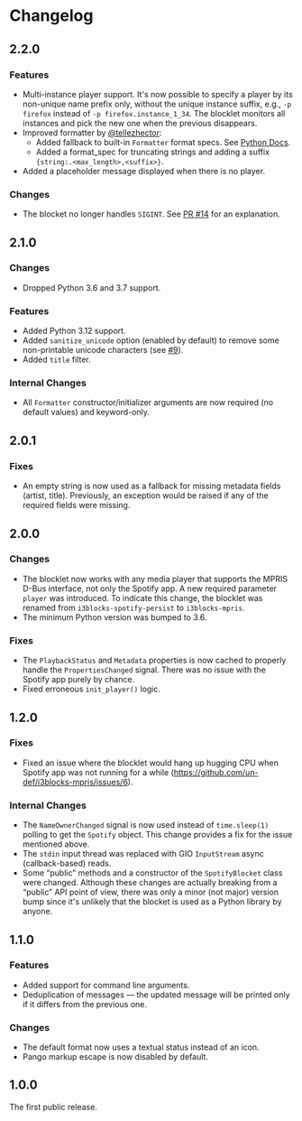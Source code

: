 # Changelog

## 2.2.0

### Features

  * Multi-instance player support. It's now possible to specify a player by its non-unique name prefix only, without the unique instance suffix, e.g., `-p firefox` instead of `-p firefox.instance_1_34`. The blocklet monitors all instances and pick the new one when the previous disappears.
  * Improved formatter by [@tellezhector](https://github.com/tellezhector):
    - Added fallback to built-in `Formatter` format specs. See [Python Docs](https://docs.python.org/3.8/library/string.html#format-examples).
    - Added a format_spec for truncating strings and adding a suffix `{string:.<max_length>,<suffix>}`.
  * Added a placeholder message displayed when there is no player.

### Changes

  * The blocket no longer handles `SIGINT`. See [PR #14](https://github.com/un-def/i3blocks-mpris/pull/14) for an explanation.

## 2.1.0

### Changes

  * Dropped Python 3.6 and 3.7 support.

### Features

  * Added Python 3.12 support.
  * Added `sanitize_unicode` option (enabled by default) to remove some non-printable unicode characters (see [#9](https://github.com/un-def/i3blocks-mpris/issues/9)).
  * Added `title` filter.

### Internal Changes

  * All `Formatter` constructor/initializer arguments are now required (no default values) and keyword-only.

## 2.0.1

### Fixes

  * An empty string is now used as a fallback for missing metadata fields (artist, title). Previously, an exception would be raised if any of the required fields were missing.

## 2.0.0

### Changes

  * The blocklet now works with any media player that supports the MPRIS D-Bus interface, not only the Spotify app. A new required parameter `player` was introduced. To indicate this change, the blocklet was renamed from `i3blocks-spotify-persist` to `i3blocks-mpris`.
  * The minimum Python version was bumped to 3.6.

### Fixes

  * The `PlaybackStatus` and `Metadata` properties is now cached to properly handle the `PropertiesChanged` signal. There was no issue with the Spotify app purely by chance.
  * Fixed erroneous `init_player()` logic.

## 1.2.0

### Fixes

  * Fixed an issue where the blocklet would hang up hugging CPU when Spotify app was not running for a while (https://github.com/un-def/i3blocks-mpris/issues/6).

### Internal Changes

  * The `NameOwnerChanged` signal is now used instead of `time.sleep(1)` polling to get the `Spotify` object. This change provides a fix for the issue mentioned above.
  * The `stdin` input thread was replaced with GIO `InputStream` async (callback-based) reads.
  * Some “public” methods and a constructor of the `SpotifyBlocket` class were changed. Although these changes are actually breaking from a “public” API point of view, there was only a minor (not major) version bump since it's unlikely that the blocket is used as a Python library by anyone.

## 1.1.0

### Features

  * Added support for command line arguments.
  * Deduplication of messages — the updated message will be printed only if it differs from the previous one.

### Changes

  * The default format now uses a textual status instead of an icon.
  * Pango markup escape is now disabled by default.

## 1.0.0

The first public release.

